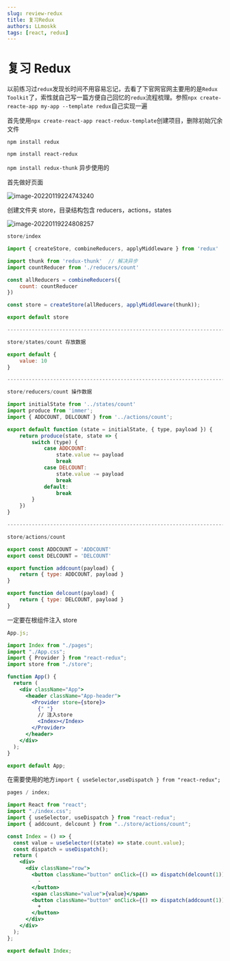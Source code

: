 ```yaml
---
slug: review-redux
title: 复习Redux
authors: LLmoskk
tags: [react, redux]
---
```


# 复习 Redux

以前练习过`redux`发现长时间不用容易忘记，去看了下官网官网主要用的是`Redux Toolkit`了，索性就自己写一篇方便自己回忆的`redux`流程梳理。参照`npx create-reacte-app my-app --template redux`自己实现一遍

首先使用`npx create-react-app react-redux-template`创建项目，删除初始冗余文件

`npm install redux`

`npm install react-redux`

`npm install redux-thunk` 异步使用的

首先做好页面

![image-20220119224743240](https://gitee.com/hjy2000/pic/raw/master/image-20220119224743240.png)

创建文件夹 store，目录结构包含 reducers，actions，states

![image-20220119224808257](https://gitee.com/hjy2000/pic/raw/master/image-20220119224808257.png)

```jsx
store/index

import { createStore, combineReducers, applyMiddleware } from 'redux'

import thunk from 'redux-thunk'  // 解决异步
import countReducer from './reducers/count'

const allReducers = combineReducers({
    count: countReducer
})

const store = createStore(allReducers, applyMiddleware(thunk));

export default store

-------------------------------------------------------------------------------------------------------

store/states/count 存放数据

export default {
    value: 10
}

-------------------------------------------------------------------------------------------------------

store/reducers/count 操作数据

import initialState from '../states/count'
import produce from 'immer';
import { ADDCOUNT, DELCOUNT } from '../actions/count';

export default function (state = initialState, { type, payload }) {
    return produce(state, state => {
        switch (type) {
            case ADDCOUNT:
                state.value += payload
                break
            case DELCOUNT:
                state.value -= payload
                break
            default:
                break
        }
    })
}

-------------------------------------------------------------------------------------------------------

store/actions/count

export const ADDCOUNT = 'ADDCOUNT'
export const DELCOUNT = 'DELCOUNT'

export function addcount(payload) {
    return { type: ADDCOUNT, payload }
}

export function delcount(payload) {
    return { type: DELCOUNT, payload }
}

```

一定要在根组件注入 store

```jsx
App.js;

import Index from "./pages";
import "./App.css";
import { Provider } from "react-redux";
import store from "./store";

function App() {
  return (
    <div className="App">
      <header className="App-header">
        <Provider store={store}>
          {" "}
          // 注入store
          <Index></Index>
        </Provider>
      </header>
    </div>
  );
}

export default App;
```

在需要使用的地方`import { useSelector,useDispatch } from "react-redux";`

```jsx
pages / index;

import React from "react";
import "./index.css";
import { useSelector, useDispatch } from "react-redux";
import { addcount, delcount } from "../store/actions/count";

const Index = () => {
  const value = useSelector((state) => state.count.value);
  const dispatch = useDispatch();
  return (
    <div>
      <div className="row">
        <button className="button" onClick={() => dispatch(delcount(1))}>
          -
        </button>
        <span className="value">{value}</span>
        <button className="button" onClick={() => dispatch(addcount(1))}>
          +
        </button>
      </div>
    </div>
  );
};

export default Index;
```
